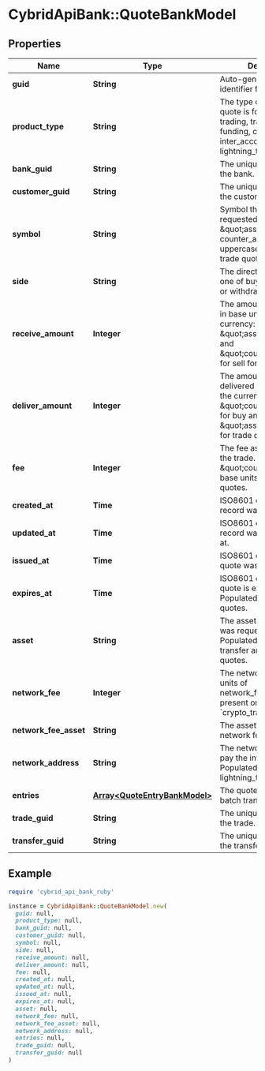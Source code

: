 # CybridApiBank::QuoteBankModel

## Properties

| Name | Type | Description | Notes |
| ---- | ---- | ----------- | ----- |
| **guid** | **String** | Auto-generated unique identifier for the quote. | [optional] |
| **product_type** | **String** | The type of product the quote is for; one of trading, trading_exit, funding, crypto_transfer, inter_account, or lightning_transfer. | [optional] |
| **bank_guid** | **String** | The unique identifier for the bank. | [optional] |
| **customer_guid** | **String** | The unique identifier for the customer. | [optional] |
| **symbol** | **String** | Symbol the quote was requested for. Format is \&quot;asset-counter_asset\&quot; in uppercase. Populated for trade quotes. | [optional] |
| **side** | **String** | The direction of the quote; one of buy, sell, deposit, or withdrawal. | [optional] |
| **receive_amount** | **Integer** | The amount to be received in base units of the currency: currency is \&quot;asset\&quot; for buy and \&quot;counter_asset\&quot; for sell for trade quotes. | [optional] |
| **deliver_amount** | **Integer** | The amount to be delivered in base units of the currency: currency is \&quot;counter_asset\&quot; for buy and \&quot;asset\&quot; for sell for trade quotes. | [optional] |
| **fee** | **Integer** | The fee associated with the trade. Denominated in \&quot;counter_asset\&quot; base units for trade quotes. | [optional] |
| **created_at** | **Time** | ISO8601 datetime the record was created at. | [optional] |
| **updated_at** | **Time** | ISO8601 datetime the record was last updated at. | [optional] |
| **issued_at** | **Time** | ISO8601 datetime the quote was created at. | [optional] |
| **expires_at** | **Time** | ISO8601 datetime the quote is expiring at. Populated for trading quotes. | [optional] |
| **asset** | **String** | The asset code the quote was requested for. Populated for book transfer and funding quotes. | [optional] |
| **network_fee** | **Integer** | The network fee in base units of network_fee_asset. Only present on &#x60;crypto_transfer&#x60; quotes. | [optional] |
| **network_fee_asset** | **String** | The asset code of the network fee. | [optional] |
| **network_address** | **String** | The network address to pay the invoice to. Populated for lightning_transfer quotes. | [optional] |
| **entries** | [**Array&lt;QuoteEntryBankModel&gt;**](QuoteEntryBankModel.md) | The quote entries for a batch transfer quote | [optional] |
| **trade_guid** | **String** | The unique identifier for the trade. | [optional] |
| **transfer_guid** | **String** | The unique identifier for the transfer. | [optional] |

## Example

```ruby
require 'cybrid_api_bank_ruby'

instance = CybridApiBank::QuoteBankModel.new(
  guid: null,
  product_type: null,
  bank_guid: null,
  customer_guid: null,
  symbol: null,
  side: null,
  receive_amount: null,
  deliver_amount: null,
  fee: null,
  created_at: null,
  updated_at: null,
  issued_at: null,
  expires_at: null,
  asset: null,
  network_fee: null,
  network_fee_asset: null,
  network_address: null,
  entries: null,
  trade_guid: null,
  transfer_guid: null
)
```

